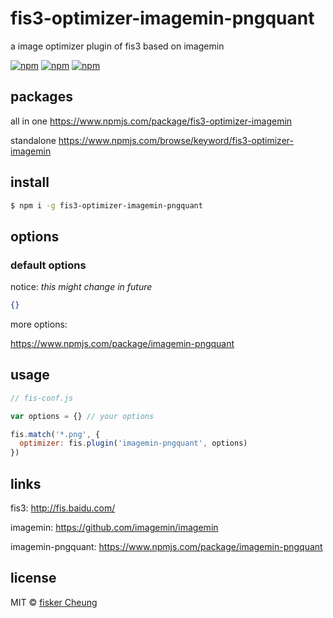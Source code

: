 # fis3-optimizer-imagemin-pngquant
a image optimizer plugin of fis3 based on imagemin

[![npm](https://img.shields.io/npm/v/fis3-optimizer-imagemin-pngquant.svg?style=flat-square)](https://www.npmjs.com/package/fis3-optimizer-imagemin-pngquant)
[![npm](https://img.shields.io/npm/dt/fis3-optimizer-imagemin-pngquant.svg?style=flat-square)](https://www.npmjs.com/package/fis3-optimizer-imagemin-pngquant)
[![npm](https://img.shields.io/npm/dm/fis3-optimizer-imagemin-pngquant.svg?style=flat-square)](https://www.npmjs.com/package/fis3-optimizer-imagemin-pngquant)


## packages
all in one
https://www.npmjs.com/package/fis3-optimizer-imagemin

standalone
https://www.npmjs.com/browse/keyword/fis3-optimizer-imagemin

## install
```sh
$ npm i -g fis3-optimizer-imagemin-pngquant
```

## options

### default options

notice: *this might change in future*

```json
{}
```
more options:

https://www.npmjs.com/package/imagemin-pngquant


## usage

```js
// fis-conf.js

var options = {} // your options

fis.match('*.png', {
  optimizer: fis.plugin('imagemin-pngquant', options)
})
```

## links
fis3: http://fis.baidu.com/

imagemin: https://github.com/imagemin/imagemin

imagemin-pngquant: https://www.npmjs.com/package/imagemin-pngquant


## license
MIT © [fisker Cheung](https://github.com/fisker)
